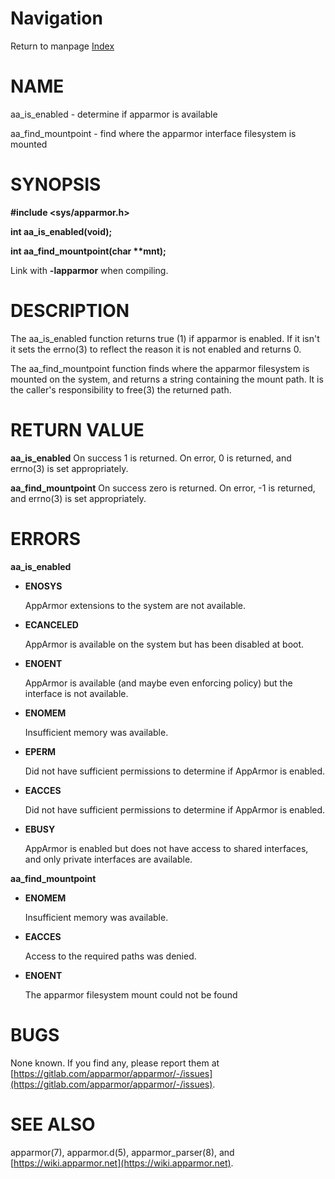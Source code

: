 # Navigation
Return to manpage [Index](ManPages)


# NAME

aa\_is\_enabled - determine if apparmor is available

aa\_find\_mountpoint - find where the apparmor interface filesystem is mounted

# SYNOPSIS

**#include &lt;sys/apparmor.h>**

**int aa\_is\_enabled(void);**

**int aa\_find\_mountpoint(char \*\*mnt);**

Link with **-lapparmor** when compiling.

# DESCRIPTION

The aa\_is\_enabled function returns true (1) if apparmor is enabled.
If it isn't it sets the errno(3) to reflect the reason it is not
enabled and returns 0.

The aa\_find\_mountpoint function finds where the apparmor filesystem is mounted
on the system, and returns a string containing the mount path.  It is the
caller's responsibility to free(3) the returned path.

# RETURN VALUE

**aa\_is\_enabled**
On success 1 is returned. On error, 0 is returned, and errno(3) is set
appropriately.

**aa\_find\_mountpoint**
On success zero is returned. On error, -1 is returned, and errno(3) is set
appropriately.

# ERRORS

**aa\_is\_enabled**

- **ENOSYS**

    AppArmor extensions to the system are not available.

- **ECANCELED**

    AppArmor is available on the system but has been disabled at boot.

- **ENOENT**

    AppArmor is available (and maybe even enforcing policy) but the interface is
    not available.

- **ENOMEM**

    Insufficient memory was available.

- **EPERM**

    Did not have sufficient permissions to determine if AppArmor is enabled.

- **EACCES**

    Did not have sufficient permissions to determine if AppArmor is enabled.

- **EBUSY**

    AppArmor is enabled but does not have access to shared interfaces, and
    only private interfaces are available.

**aa\_find\_mountpoint**

- **ENOMEM**

    Insufficient memory was available.

- **EACCES**

    Access to the required paths was denied.

- **ENOENT**

    The apparmor filesystem mount could not be found

# BUGS

None known. If you find any, please report them at
[https://gitlab.com/apparmor/apparmor/-/issues](https://gitlab.com/apparmor/apparmor/-/issues).

# SEE ALSO

apparmor(7), apparmor.d(5), apparmor\_parser(8), and
[https://wiki.apparmor.net](https://wiki.apparmor.net).
